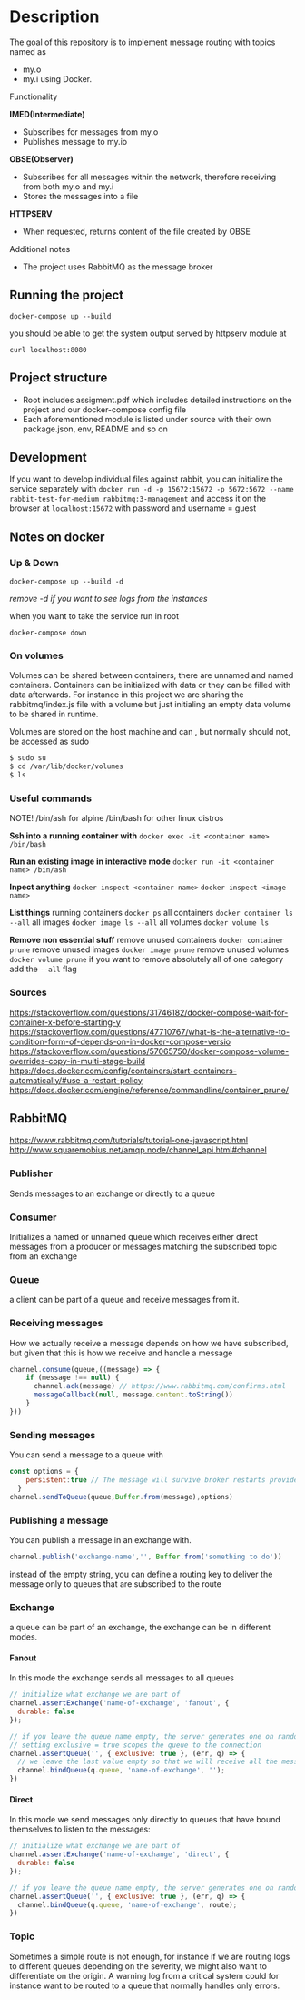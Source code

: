 # Description

The goal of this repository is to implement message routing with topics named as
- my.o
- my.i
using Docker.

Functionality

**IMED(Intermediate)**
- Subscribes for messages from my.o
- Publishes message to my.io
  
**OBSE(Observer)**
- Subscribes for all messages within the network, therefore receiving from both my.o and my.i
- Stores the messages into a file

**HTTPSERV**
- When requested, returns content of the file created by OBSE
  
Additional notes
- The project uses RabbitMQ as the message broker

## Running the project

`docker-compose up --build`

you should be able to get the system output served by httpserv module at

`curl localhost:8080`

## Project structure

- Root includes assigment.pdf which includes detailed instructions on the project and our docker-compose config file
- Each aforementioned module is listed under source with their own package.json, env, README and so on

## Development

If you want to develop individual files against rabbit, you can initialize the service separately with
`docker run -d -p 15672:15672 -p 5672:5672 --name rabbit-test-for-medium rabbitmq:3-management`
and access it on the browser at `localhost:15672` with password and username = guest


## Notes on docker

### Up & Down

```
docker-compose up --build -d
```
*remove -d if you want to see logs from the instances*

when you want to take the service run in root

```
docker-compose down
```

### On volumes

Volumes can be shared between containers, there are unnamed and named containers.
Containers can be initialized with data or they can be filled with data afterwards.
For instance in this project we are sharing the rabbitmq/index.js file with a volume
but just initialing an empty data volume to be shared in runtime.

Volumes are stored on the host machine and can , but normally should not, be accessed as sudo
```sh
$ sudo su
$ cd /var/lib/docker/volumes
$ ls
```

### Useful commands 

NOTE!
/bin/ash for alpine
/bin/bash for other linux distros

**Ssh into a running container with**
`docker exec -it <container name> /bin/bash`

**Run an existing image in interactive mode**
 `docker run -it <container name> /bin/ash`

**Inpect anything**
`docker inspect <container name>`
`docker inspect <image name>`

**List things**
running containers
`docker ps`
all containers
`docker container ls --all`
all images
`docker image ls --all`
all volumes
`docker volume ls`

**Remove non essential stuff**
remove unused containers
`docker container prune`
remove unused images
`docker image prune`
remove unused volumes
`docker volume prune`
if you want to remove absolutely all of one category add the `--all` flag



### Sources

https://stackoverflow.com/questions/31746182/docker-compose-wait-for-container-x-before-starting-y
https://stackoverflow.com/questions/47710767/what-is-the-alternative-to-condition-form-of-depends-on-in-docker-compose-versio
https://stackoverflow.com/questions/57065750/docker-compose-volume-overrides-copy-in-multi-stage-build
https://docs.docker.com/config/containers/start-containers-automatically/#use-a-restart-policy
https://docs.docker.com/engine/reference/commandline/container_prune/


## RabbitMQ

https://www.rabbitmq.com/tutorials/tutorial-one-javascript.html
http://www.squaremobius.net/amqp.node/channel_api.html#channel

### Publisher
Sends messages to an exchange or directly to a queue

### Consumer
Initializes a named or unnamed queue which receives either direct messages
from a producer or messages matching the subscribed topic from an exchange

### Queue
a client can be part of a queue and receive messages from it.

### Receiving messages
How we actually receive a message depends on how we have subscribed, but 
given that this is how we receive and handle a message

```js
channel.consume(queue,((message) => {
    if (message !== null) {
      channel.ack(message) // https://www.rabbitmq.com/confirms.html
      messageCallback(null, message.content.toString())
    }
}))
```

### Sending messages
You can send a message to a queue with
```js
const options = {
    persistent:true // The message will survive broker restarts provided it’s in a queue that also survives restarts.
  }
channel.sendToQueue(queue,Buffer.from(message),options)
```

### Publishing a message
You can publish a message in an exchange with.
```js
channel.publish('exchange-name','', Buffer.from('something to do'))
```
instead of the empty string, you can define a routing key to deliver the message
only to queues that are subscribed to the route

### Exchange
a queue can be part of an exchange, the exchange can be in different modes.

#### Fanout
In this mode the exchange sends all messages to all queues

```js
// initialize what exchange we are part of
channel.assertExchange('name-of-exchange', 'fanout', {
  durable: false
});

// if you leave the queue name empty, the server generates one on random
// setting exclusive = true scopes the queue to the connection
channel.assertQueue('', { exclusive: true }, (err, q) => {
  // we leave the last value empty so that we will receive all the messages
  channel.bindQueue(q.queue, 'name-of-exchange', '');
})
```

#### Direct
In this mode we send messages only directly to queues that have bound themselves
to listen to the messages:

```js
// initialize what exchange we are part of
channel.assertExchange('name-of-exchange', 'direct', {
  durable: false
});

// if you leave the queue name empty, the server generates one on random
channel.assertQueue('', { exclusive: true }, (err, q) => {
  channel.bindQueue(q.queue, 'name-of-exchange', route);
})

```

### Topic

Sometimes a simple route is not enough, for instance if we are routing
logs to different queues depending on the severity, we might also
want to differentiate on the origin. A warning log from a critical system
could for instance want to be routed to a queue that normally handles only errors.
